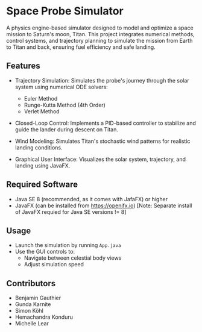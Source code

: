 # Space Probe Simulator

A physics engine-based simulator designed to model and optimize a space mission to Saturn's moon, Titan. This project integrates numerical methods, control systems, and trajectory planning to simulate the mission from Earth to Titan and back, ensuring fuel efficiency and safe landing.

## Features

* Trajectory Simulation: Simulates the probe's journey through the solar system using numerical ODE solvers:

  * Euler Method
  * Runge-Kutta Method (4th Order)
  * Verlet Method

* Closed-Loop Control: Implements a PID-based controller to stabilize and guide the lander during descent on Titan.

* Wind Modeling: Simulates Titan's stochastic wind patterns for realistic landing conditions.

* Graphical User Interface: Visualizes the solar system, trajectory, and landing using JavaFX.

## Required Software

* Java SE 8 (recommended, as it comes with JafaFX) or higher
* JavaFX (can be installed from https://openjfx.io) [Note: Separate install of JavaFX requied for Java SE versions != 8]

## Usage

* Launch the simulation by running `App.java`
* Use the GUI controls to:
  * Navigate between celestial body views
  * Adjust simulation speed

## Contributors

- Benjamin Gauthier
- Gunda Karnite
- Simon Köhl
- Hemachandra Konduru
- Michelle Lear
